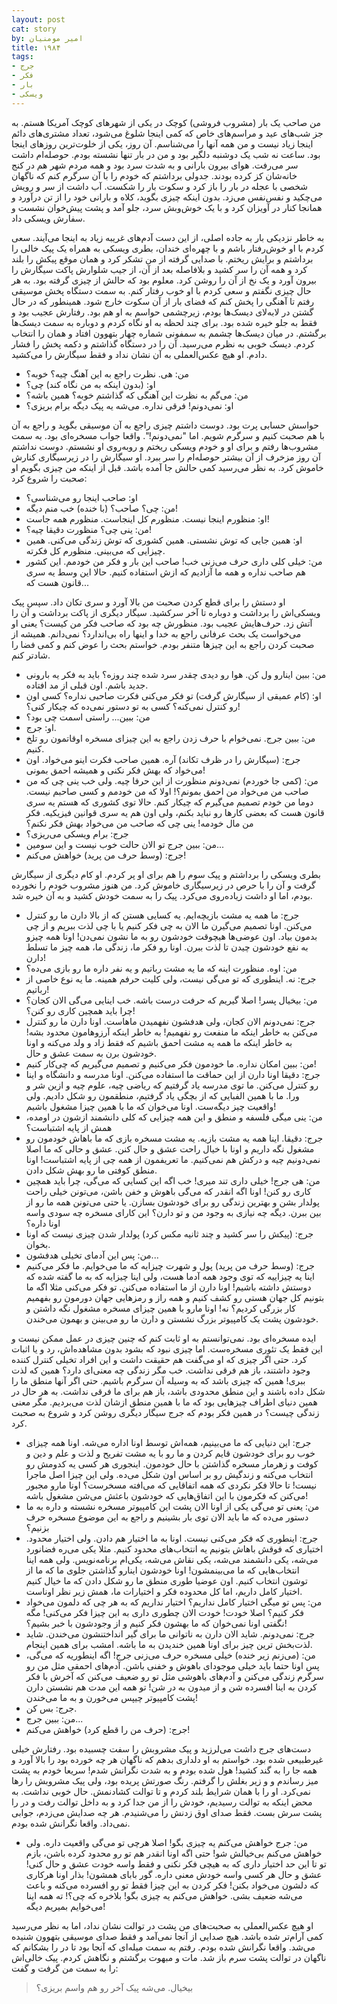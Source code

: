 ```yaml
---
layout: post
cat: story
by: امیر مومنیان
title: ۱۹۸۴
tags:
- جرج
- فکر
- بار
- ویسکی
---
```


من صاحب یک بار (مشروب فروشی) کوچک در یکی از شهرهای کوچک آمریکا هستم. به جز شب‌های عید و مراسم‌های خاص که کمی اینجا شلوغ می‌شود، تعداد مشتری‌های دائم اینجا زیاد نیست و من همه آنها را می‌شناسم. آن روز، یکی از خلوت‌ترین روزهای اینجا بود. ساعت نه شب یک دوشنبه دلگیر بود و من در بار تنها نشسته بودم. حوصله‌ام داشت سر می‌رفت. هوای بیرون بارانی و به شدت سرد بود و همه مردم شهر هم در کنج خانه‌شان کز کرده بودند. جدولی برداشتم که خودم را با آن سرگرم کنم که ناگهان شخصی با عجله در بار را باز کرد و سکوت بار را شکست. آب داشت از سر و رویش می‌چکید و نفس‌نفس می‌زد. بدون اینکه چیزی بگوید، کلاه و بارانی خود را از تن درآورد و همانجا کنار در آویزان کرد و با یک خوش‌وبش سرد، جلو آمد و پشت پیش‌خوان نشست و سفارش ویسکی داد.

به خاطر نزدیکی بار به جاده اصلی، از این دست آدم‌های غریبه زیاد به اینجا می‌آیند. سعی کردم با او خوش‌رفتار باشم و با چهره‌ای خندان، بطری ویسکی به همراه یک پیک خالی را برداشتم و برایش ریختم. با صدایی گرفته از من تشکر کرد و همان موقع پیکش را بلند کرد و همه آن را سر کشید و بلافاصله بعد از آن، از جیب شلوارش پاکت سیگارش را بیرون آورد و یک نخ از آن را روشن کرد. معلوم بود که حالش از چیزی گرفته بود. به هر حال چیزی نگفتم و سعی کردم با او خوب رفتار کنم. به سمت دستگاه پخش موسیقی رفتم تا آهنگی را پخش کنم که فضای بار از آن سکوت خارج شود. همینطور که در حال گشتن در لابه‌لای دیسک‌ها بودم، زیرچشمی حواسم به او هم بود. رفتارش عجیب بود و فقط به جلو خیره شده بود. برای چند لحظه به او نگاه کردم و دوباره به سمت دیسک‌ها برگشتم. در میان دیسک‌ها چشمم به سمفونی شماره چهار بتهوون افتاد و همان را انتخاب کردم. دیسک خوبی به نظرم می‌رسید. آن را در دستگاه گذاشتم و دکمه پخش را فشار دادم. او هیچ عکس‌العملی به آن نشان نداد و فقط سیگارش را می‌کشید.

- من: هی. نظرت راجع به این آهنگ چیه؟ خوبه؟
- او: (بدون اینکه به من نگاه کند) چی؟
- من: می‌گم به نظرت این آهنگی که گذاشتم خوبه؟ همین باشه؟
- او: نمی‌دونم! فرقی نداره. می‌شه یه پیک دیگه برام بریزی؟

حواسش حسابی پرت بود. دوست داشتم چیزی راجع به آن موسیقی بگوید و راجع به آن با هم صحبت کنیم و سرگرم شویم. اما "نمی‌دونم!". واقعا جواب مسخره‌ای بود. به سمت مشروب‌ها رفتم و برای او و خودم ویسکی ریختم و روبه‌روی او نشستم. دوست نداشتم آن روز مزخرف از آن بیشتر حوصله‌ام را سر ببرد. او سیگارش را در زیرسیگاری کنارش خاموش کرد. به نظر می‌رسید کمی حالش جا آمده باشد. قبل از اینکه من چیزی بگویم او صحبت را شروع کرد:

- او: صاحب اینجا رو می‌شناسی؟
- من: چی؟ صاحب؟ (با خنده) خب منم دیگه!
- او: منظورم اینجا نیست. منظورم کل اینجاست. منظورم همه جاست!
- من: ینی چی؟ منظورت دقیقا چیه؟!
- او: همین جایی که توش نشستی. همین کشوری که توش زندگی می‌کنی. همین چیزایی که می‌بینی. منظورم کل فکرته.
- من: خیلی کلی داری حرف می‌زنی خب! صاحب این بار و فکر من خودمم. این کشور هم صاحب نداره و همه ما آزادیم که ازش استفاده کنیم. حالا این وسط یه سری قانون هست که... 

او دستش را برای قطع کردن صحبت من بالا آورد و سری تکان داد. سپس پیک ویسکی‌اش را برداشت و دوباره تا آخر سرکشید. سیگار دیگری از پاکت برداشت و آن را آتش زد. حرف‌هایش عجیب بود. منظورش چه بود که صاحب فکر من کیست؟ یعنی او می‌خواست یک بحث عرفانی راجع به خدا و اینها راه بی‌اندارد؟ نمی‌دانم. همیشه از صحبت کردن راجع به این چیزها متنفر بودم. خواستم بحث را عوض کنم و کمی فضا را شادتر کنم.

- من:‌ ببین اینارو ول کن. هوا رو دیدی چقدر سرد شده چند روزه؟ باید به فکر یه بارونی جدید باشم. اون قبلی از مد افتاده.
- او: (کام عمیقی از سیگارش گرفت) تو فکر می‌کنی فکرت صاحبی نداره؟ کسی اون رو کنترل نمی‌کنه؟ کسی به تو دستور نمی‌ده که چیکار کنی؟!
- من: ببین... راستی اسمت چی بود؟
- او: جرج.
- من: ببین جرج. نمی‌خوام با حرف زدن راجع به این چیزای مسخره اوقاتمون رو تلخ کنیم.
- جرج: (سیگارش را در ظرف تکاند) آره. همین صاحب فکرت اینو می‌خواد. اون می‌خواد که بهش فکر نکنی و همیشه احمق بمونی!
- من: (کمی جا خوردم) نمی‌دونم منظورت از این حرفا چیه. ولی خب ینی چی که من صاحب من می‌خواد من احمق بمونم؟! اولا که من خودمم و کسی صاحبم نیست. دوما من خودم تصمیم می‌گیرم که چیکار کنم. حالا توی کشوری که هستم یه سری قانون هست که بعضی کارها رو نباید بکنم، ولی اون هم یه سری قوانین فیزیکیه. فکر من مال خودمه! ینی چی که صاحب من می‌خواد بهش فکر نکنم؟
- جرج: برام ویسکی می‌ریزی؟
- من: ببین جرج تو الان حالت خوب نیست و این سومین...
- جرج: (وسط حرف من پرید) خواهش می‌کنم!

بطری ویسکی را برداشتم و پیک سوم را هم برای او پر کردم. او کام دیگری از سیگارش گرفت و آن را با حرص در زیرسیگاری خاموش کرد. من هنوز مشروب خودم را نخورده بودم، اما او داشت زیاده‌روی می‌کرد. پیک را به سمت خودش کشید و به آن خیره شد.

- جرج: ما همه یه مشت بازیچه‌ایم. یه کسایی هستن که از بالا دارن ما رو کنترل می‌کنن. اونا تصمیم می‌گیرن ما الان به چی فکر کنیم یا با چی لذت ببریم و از چی بدمون بیاد. اون عوضی‌ها هیچوقت خودشون رو به ما نشون نمی‌دن! اونا همه چیزو به نفع خودشون چیدن تا لذت ببرن. اونا رو فکر ما، زندگی ما، همه چیز ما تسلط دارن!
- من: اوه. منظورت اینه که ما یه مشت رباتیم و یه نفر داره ما رو بازی می‌ده؟
- جرج: نه. اینطوری که تو می‌گی نیست، ولی کلیت حرفم همینه. ما یه نوع خاصی از رباتیم!
- من: بیخیال پسر! اصلا گیریم که حرفت درست باشه. خب اینایی می‌گی الان کجان؟ چرا باید همچین کاری رو کنن؟!
- جرج: نمی‌دونم الان کجان، ولی هدفشون نفهمیدن ماهاست. اونا دارن ما رو کنترل می‌کنن به خاطر اینکه ما منفعت رو نفهمیم! به خاطر اینکه آرزوهامون محدود بشه! به خاطر اینکه ما همه یه مشت احمق باشیم که فقط زاد و ولد می‌کنه و اونا خودشون برن به سمت عشق و حال.
- من: ببین امکان نداره. ما خودمون فکر می‌کنیم و تصمیم می‌گیریم که چی‌کار کنیم!
- جرج: دقیقا اونا دارن از این حماقت ما استفاده می‌کنن. اونا مدرسه و دانشگاه و اینا رو کنترل می‌کنن. ما توی مدرسه یاد گرفتیم که ریاضی چیه، علوم چیه و ازین شر و ورا. ما با همین الفبایی که از بچگی یاد گرفتیم، منطقمون رو شکل دادیم. ولی واقعیت چیز دیگه‌ست. اونا می‌خوان که ما با همین چیزا مشغول باشیم!
- من: ینی میگی فلسفه و منطق و این همه چیزایی که کلی دانشمند ازشون در اومده، همش از پایه اشتباست؟
- جرج: دقیقا. اینا همه یه مشت بازیه. یه مشت مسخره بازی که ما باهاش خودمون رو مشغول نگه داریم و اونا با خیال راحت عشق و حال کنن. عشق و حالی که ما اصلا نمی‌دونیم چیه و درکش هم نمی‌کنیم. ما تعریفمون از همه چی از پایه اشتباست! اونا منطق کوفتی ما رو بهش شکل دادن.
- من: هی جرج! خیلی داری تند میری! خب اگه این کسایی که می‌گی، چرا باید همچین کاری رو کنن! اونا اگه انقدر که می‌گی باهوش و خفن باشن، می‌تونن خیلی راحت پولدار بشن و بهترین زندگی رو برای خودشون بسازن. یا حتی می‌تونن همه ما رو از بین ببرن. دیگه چه نیازی به وجود من و تو دارن؟ این کارای مسخره چه سودی واسه اونا داره؟
- جرج: (پیکش را سر کشید و چند ثانیه مکس کرد) پولدار شدن چیزی نیست که اونا بخوان. 
- من: پس این آدمای تخیلی هدفشون...
- جرج: (وسط حرف من پرید) پول و شهرت چیزایه که ما می‌خوایم. ما فکر می‌کنیم اینا یه چیزاییه که توی وجود همه آدما هست، ولی اینا چیزایه که به ما گفته شده که دوستش داشته باشیم! اونا دارن از ما استفاده می‌کنن. تو فکر می‌کنی مثلا اگه ما بتونیم کل جهان هستی رو کشف کنیم و همه راز و رمزهایی جهان دورمون رو بفهمیم کار بزرگی کردیم؟ نه! اونا مارو با همین چیزای مسخره مشغول نگه داشتن و خودشون پشت یک کامپیوتر بزرگ نشستن و دارن ما رو می‌بینن و بهمون می‌خندن.

ایده مسخره‌ای بود. نمی‌توانستم به او ثابت کنم که چنین چیزی در عمل ممکن نیست و این فقط یک تئوری مسخره‌ست. اما چیزی نبود که بشود بدون مشاهده‌اش، رد و یا اثبات کرد. حتی اگر چیزی که او می‌گفت هم حقیقت داشت و این افراد تخیلی کنترل کننده وجود داشتند، باز هم فرقی نداشت. خب مگر زندگی چه معنی‌ای دارد؟ همین که لذت ببری! همین که چیزی باشد که به وسیله آن سرگرم باشیم. حتی اگر آنها منطق ما را شکل داده باشند و این منطق محدودی باشد، باز هم برای ما فرقی نداشت. به هر حال در همین دنیای اطراف چیزهایی بود که ما با همین منطق ازشان لذت می‌بردیم. مگر معنی زندگی چیست؟ در همین فکر بودم که جرج سیگار دیگری روشن کرد و شروع به صحبت کرد.

- جرج: این دنیایی که ما می‌بینیم، همه‌اش توسط اونا اداره می‌شه. اونا همه چیزای خوب رو برای خودشون قایم کردن و ما رو با یه مشت تفریح و لذت و علم و دین و کوفت و زهرمار مسخره گذاشتن با حال خودمون. اینجوری هر کسی یه کدومش رو انتخاب می‌کنه و زندگیش رو بر اساس اون شکل می‌ده. ولی این چیزا اصل ماجرا نیست! تا حالا فکر نکردی که همه اتفاقایی که می‌افته مسخرست؟ اونا مارو مجبور می‌کنن که فکرمون با این اتفاق‌هایی که خودشون باعثش می‌شن مشغول باشه!
- من: یعنی تو می‌گی یکی از اونا الان پشت این کامپیوتر مسخره نشسته و داره به ما دستور می‌ده که ما باید الان توی بار بشینیم و راجع به این موضوع مسخره حرف بزنیم؟
- جرج: اینطوری که فکر می‌کنی نیست. اونا به ما اختیار هم دادن. ولی اختیار محدود. اختیاری که فوقش باهاش بتونیم یه انتخاب‌های محدود کنیم. مثلا یکی می‌ره فضانورد می‌شه، یکی دانشمند می‌شه، یکی نقاش می‌شه، یکی‌ام برنامه‌نویس. ولی همه اینا انتخاب‌هایی که ما می‌بینمشون! اونا خودشون اینارو گذاشتن جلوی ما که ما از توشون انتخاب کنیم. اون عوضیا طوری منطق ما رو شکل دادن که ما خیال کنیم اختیار کامل داریم، اما کل محدوده فکر و اختیارات ما، همش زیر نظر اوناست.
- من: پس تو میگی اختیار کامل نداریم؟ اختیار نداریم که به هر چی که دلمون می‌خواد فکر کنیم؟ اصلا خودت! خودت الان چطوری داری به این چیزا فکر می‌کنی! مگه نگفتی اونا نمی‌خوان که ما بهشون فکر کنیم و از وجودشون با خبر بشیم؟!
- جرج: نمی‌دونم. شاید الان دارن به ناتوانی ما برای گیر انداختنشون می‌خندن. شاید لذت‌بخش ترین چیز برای اونا همین خندیدن به ما باشه. امشب برای همین اینجام.
- من: (می‌زنم زیر خنده) خیلی مسخره حرف می‌زنی جرج! اگه اینطوریه که می‌گی، پس اونا حتما باید خیلی موجودای باهوش و خفنی باشن. آدم‌های احمقی مثل من رو سرگرم زندگی ‌می‌کنن و آدم‌های باهوشی مثل تو رو ضعیف می‌کنن که آخرش با فکر کردن به اینا افسرده شن و از میدون به در شن! تو همه این مدت هم نشستن دارن پشت کامپیوتر چیپس می‌خورن و به ما می‌خندن!
- جرج: بس کن.
- من: ببین جرج...
- جرج: (حرف من را قطع کرد) خواهش می‌کنم!

دست‌های جرج داشت می‌لرزید و پیک مشروبش را سفت چسبیده بود. رفتارش خیلی غیرطبیعی شده بود. خواستم به او دلداری بدهم که ناگهان هر چه خورده بود را بالا آورد و همه جا را به گند کشید! هول شده بودم و به شدت نگرانش شدم! سریعا خودم به پشت میز رساندم و و زیر بغلش را گرفتم. رنگ صورتش پریده بود، ولی پیک مشروبش را رها نمی‌کرد. او را با همان شرایط بلند کردم و تا توالت کشادنمش.  حال خوبی نداشت. به محض اینکه به توالت رسیدیم، خودش را از من جدا کرد و به داخل توالت رفت و در را پشت سرش بست. فقط صدای اوق زدنش را می‌شنیدم. هر چه صدایش می‌زدم، جوابی نمی‌داد. واقعا نگرانش شده بودم.

- من: جرج خواهش می‌کنم یه چیزی بگو! اصلا هرچی تو می‌گی واقعیت داره. ولی خواهش می‌کنم بی‌خیالش شو! حتی اگه اونا انقدر هم تو رو محدود کرده باشن، بازم تو تا این حد اختیار داری که به هیچی فکر نکنی و فقط واسه خودت عشق و حال کنی! عشق و حال هر کسی واسه خودش معنی داره. گور بابای همشون! بذار اونا هرکاری که دلشون می‌خواد بکنن! فکر کردن به این چیزا فقط تو رو افسرده می‌کنه و باعث می‌شه ضعیف بشی. خواهش می‌کنم یه چیزی بگو! بلاخره که چی؟! ته همه اینا می‌خوایم بمیریم دیگه!

او هیچ عکس‌العملی به صحبت‌های من پشت در توالت نشان نداد، اما به نظر می‌رسید کمی آرام‌تر شده باشد. هیچ صدایی از آنجا نمی‌آمد و فقط صدای موسیقی بتهوون شنیده می‌شد. واقعا نگرانش شده بودم. رفتم به سمت میله‌ای که آنجا بود تا در را بشکانم که ناگهان در توالت پشت سرم باز شد. مات و مبهوت برگشتم و نگاهش کردم. پیک خالی‌اش را به سمت من گرفت و گفت:

> بیخیال. می‌شه پیک آخر رو هم واسم بریزی؟